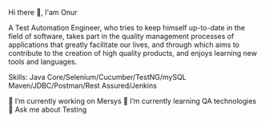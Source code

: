 Hi there 👋, I'am Onur

A Test Automation Engineer, who tries to keep himself up-to-date in the field of software, takes part in the quality management processes of applications that greatly facilitate our lives, and through which aims to contribute to the creation of high quality products, and enjoys learning new tools and languages.

Skills: Java Core/Selenium/Cucumber/TestNG/mySQL Maven/JDBC/Postman/Rest Assured/Jenkins

🔭 I’m currently working on Mersys
🌱 I’m currently learning QA technologies
💬 Ask me about Testing




















